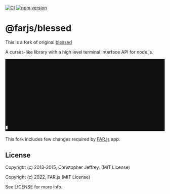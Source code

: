 
[![CI](https://github.com/farjs/blessed/actions/workflows/ci.yml/badge.svg?branch=master)](https://github.com/farjs/blessed/actions/workflows/ci.yml?query=workflow%3Aci+branch%3Amaster)
[![npm version](https://img.shields.io/npm/v/@farjs/blessed)](https://www.npmjs.com/package/@farjs/blessed)

# @farjs/blessed

This is a fork of original [blessed](https://github.com/chjj/blessed)

A curses-like library with a high level terminal interface API for node.js.

![blessed](https://raw.githubusercontent.com/chjj/blessed/master/img/v0.1.0-3.gif)

This fork includes few changes required by
[FAR.js](https://github.com/farjs) app.

## License

Copyright (c) 2013-2015, Christopher Jeffrey. (MIT License)

Copyright (c) 2022, FAR.js (MIT License)

See LICENSE for more info.
